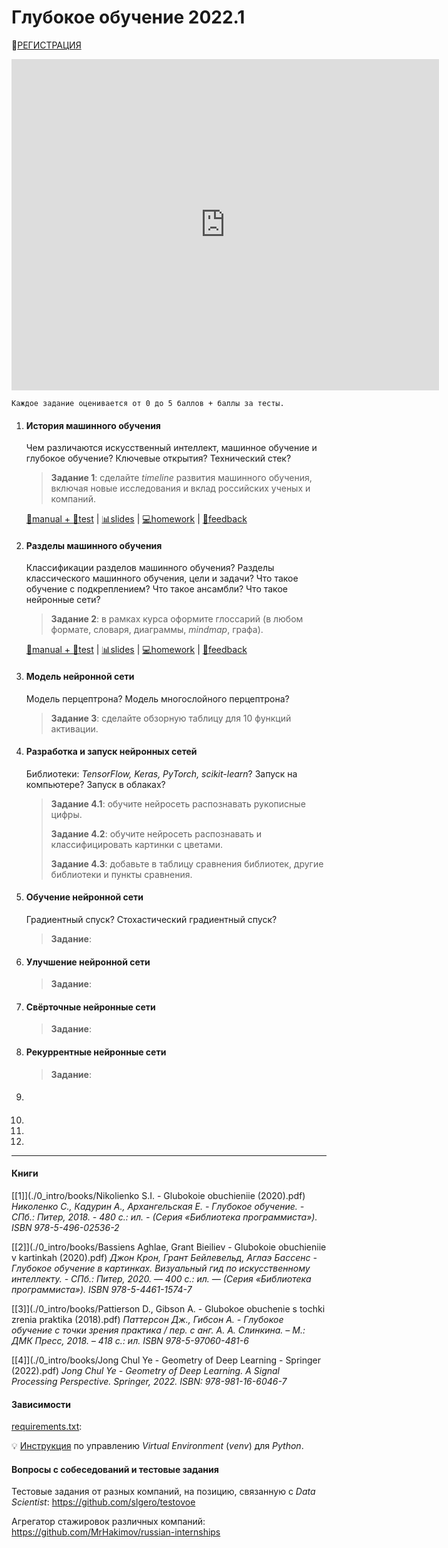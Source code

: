 # Глубокое обучение 2022.1

👋[РЕГИСТРАЦИЯ](https://forms.gle/1mqSVsDj4tj2Az9r5)

<iframe src="https://docs.google.com/spreadsheets/d/e/2PACX-1vTICDRgyAbFdmeEzz9fLQlqDrnkQgoJI9OwcHLyuTjdjrVgaoiiwYoYuSnywafxN67nEHYppcQPCGo8/pubhtml?gid=555074868&amp;range=B1:S30&amp;single=true&amp;widget=false&amp;chrome=false&amp;headers=false" width="684px" height="530px" frameborder="0" scrolling="no"></iframe>

`Каждое задание оценивается от 0 до 5 баллов + баллы за тесты.`



1. #### История машинного обучения

   Чем различаются искусственный интеллект, машинное обучение и глубокое обучение?
   Ключевые открытия?
   Технический стек?
   
   > **Задание 1**: сделайте *timeline* развития машинного обучения, включая новые исследования и вклад российских ученых и компаний.
   
   [📖manual + 📝test](./1_history/index.html) | [📊slides](./1_history/slides.html) | [💻homework](https://forms.gle/kH2VeHpnjVLESQn3A) | [💬feedback](https://forms.gle/VfY2cXQMMwdMngCh8)
   
   
   
2. #### Разделы машинного обучения

   Классификации разделов машинного обучения?
   Разделы классического машинного обучения, цели и задачи?
   Что такое обучение с подкреплением?
   Что такое ансамбли?
   Что такое нейронные сети?

   > **Задание 2**: в рамках курса оформите глоссарий (в любом формате, словаря, диаграммы, *mindmap*, графа).

   [📖manual + 📝test](./2_branches/index.html) | [📊slides](./2_branches/slides.html) | [💻homework]() | [💬feedback](https://forms.gle/f6oyf2y2miPDWS1e8)

   

3. #### Модель нейронной сети

   Модель перцептрона? 
   Модель многослойного перцептрона?

   > **Задание 3**: сделайте обзорную таблицу для 10 функций активации.

   

4. #### Разработка и запуск нейронных сетей

   Библиотеки: *TensorFlow, Keras, PyTorch, scikit-learn*?
   Запуск на компьютере?
   Запуск в облаках?

   > **Задание 4.1**:  обучите нейросеть распознавать рукописные цифры.
   > 
   >**Задание 4.2**: обучите нейросеть распознавать  и классифицировать картинки с цветами. 
   > 
   > **Задание 4.3**: добавьте в таблицу сравнения библиотек, другие библиотеки и пункты сравнения.
   
   
   
5. #### Обучение нейронной сети

   Градиентный спуск?
   Стохастический градиентный спуск?

   > **Задание**: 

   

6. #### Улучшение нейронной сети

   
   
   > **Задание**: 
   
   

7. #### Свёрточные нейронные сети

   

   > **Задание**: 

   

8. #### Рекуррентные нейронные сети

   

   > **Задание**: 

   

9. #### 

10.  

11. 

12. 

---

#### Книги

[[1]](./0_intro/books/Nikolienko S.I. - Glubokoie obuchieniie (2020).pdf) *Николенко С., Кадурин А., Архангельская Е. - Глубокое обучение. - СПб.: Питер, 2018. - 480 с.: ил. - (Серия «Библиотека программиста»). ISBN 978-5-496-02536-2*

[[2]](./0_intro/books/Bassiens Aghlae, Grant Bieiliev - Glubokoie obuchieniie v kartinkah (2020).pdf) *Джон Крон, Грант Бейлевельд, Аглаэ Бассенс - Глубокое обучение в картинках. Визуальный гид по искусственному интеллекту. - СПб.: Питер, 2020. — 400 с.: ил. — (Серия «Библиотека программиста»). ISBN 978-5-4461-1574-7*

[[3]](./0_intro/books/Pattierson D., Gibson A. - Glubokoe obuchenie s tochki zrenia praktika (2018).pdf) *Паттерсон Дж., Гибсон А. - Глубокое обучение с точки зрения практика / пер. с анг. А. А. Слинкина. – М.: ДМК Пресс, 2018. – 418 с.: ил. ISBN 978-5-97060-481-6*

[[4]](./0_intro/books/Jong Chul Ye - Geometry of Deep Learning - Springer (2022).pdf) *Jong Chul Ye - Geometry of Deep Learning. A Signal Processing Perspective. Springer, 2022. ISBN: 978-981-16-6046-7*



#### Зависимости

[requirements.txt](./0_intro/requirements.txt):

> 

💡 [Инструкция](https://python.ivan-shamaev.ru/python-virtual-env-packages-virtualenv-venv-requirements-txt/) по управлению *Virtual Environment* (*venv*) для *Python*.



#### Вопросы с собеседований и тестовые задания

Тестовые задания от разных компаний, на позицию, связанную с *Data Scientist*: https://github.com/slgero/testovoe

Агрегатор стажировок различных компаний: https://github.com/MrHakimov/russian-internships

